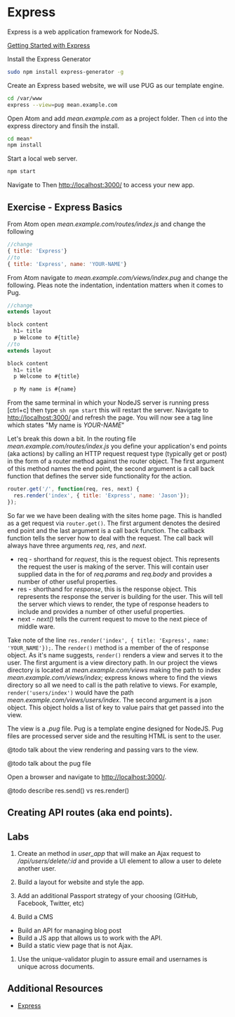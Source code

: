 # Express

Express is a web application framework for NodeJS.

[Getting Started with Express](https://expressjs.com/)

Install the Express Generator

```sh
sudo npm install express-generator -g

```

Create an Express based website, we will use PUG as our template engine.

```sh
cd /var/www
express --view=pug mean.example.com
```
Open Atom and add _mean.example.com_ as a project folder. Then ```cd``` into the express directory and finsih the install.

```sh
cd mean*
npm install
```

Start a local web server.

```sh
npm start
```

Navigate to Then [http://localhost:3000/](http://localhost:3000/) to access your new app.

## Exercise - Express Basics

From Atom open *mean.example.com/routes/index.js* and change the following

```js
//change
{ title: 'Express'}
//to
{ title: 'Express', name: 'YOUR-NAME'}
```

From Atom navigate to *mean.example.com/views/index.pug* and change the following. Pleas note the indentation, indentation matters when it comes to Pug.

```js
//change
extends layout

block content
  h1= title
  p Welcome to #{title}
//to
extends layout

block content
  h1= title
  p Welcome to #{title}

  p My name is #{name}
```

From the same terminal in which your NodeJS server is running press [ctrl+c] then type ```sh npm start``` this will restart the server. Navigate to [http://localhost:3000/](http://localhost:3000/) and refresh the page. You will now see a tag line which states "My name is _YOUR-NAME_"

Let's break this down a bit. In the routing file *mean.example.com/routes/index.js* you define your application's end points (aka actions) by calling an HTTP request request type (typically get or post) in the form of a router method against the router object. The first argument of this method names the end point, the second argument is a call back function that defines the server side functionality for the action.

```js
router.get('/', function(req, res, next) {
  res.render('index', { title: 'Express', name: 'Jason'});
});
```

So far we we have been dealing with the sites home page. This is handled as a get request via ```router.get()```. The first argument denotes the desired end point and the last argument is a call back function. The callback function tells the server how to deal with the request. The call back will always have three arguments _req_, _res_, and _next_.

* req - shorthand for _request_, this is the request object. This represents the request the user is making of the server. This will contain user supplied data in the for of _req.params_ and _req.body_ and provides a number of other useful properties.
* res - shorthand for _response_, this is the response object. This represents the response the server is building for the user. This will tell the server which views to render, the type of response headers to include and provides a number of other useful properties.
* next - _next()_ tells the current request to move to the next piece of middle ware.

Take note of the line ```res.render('index', { title: 'Express', name: 'YOUR_NAME'});```. The ```render()``` method is a member of the of response object. As it's name suggests, ```render()``` renders a view and serves it to the user. The first argument is a view directory path. In our project the views directory is located at *mean.example.com/views* making the path to index *mean.example.com/views/index*; express knows where to find the views directory so all we need to call is the path relative to views. For example, ```render('users/index')``` would have the path *mean.example.com/views/users/index*. The second argument is a json object. This object holds a list of key to value pairs that get passed into the view.

The view is a _.pug_ file. Pug is a template engine designed for NodeJS. Pug files are processed server side and the resulting HTML is sent to the user.

@todo talk about the view rendering and passing vars to the view.

@todo talk about the pug file

Open a browser and navigate to [http://localhost:3000/](http://localhost:3000/users).

@todo describe res.send() vs res.render()

## Creating API routes (aka end points).


## Labs

1. Create an method in _user_app_ that will make an Ajax request to _/api/users/delete/:id_ and provide a UI element to allow a user to delete another user.

1. Build a layout for website and style the app.

1. Add an additional Passport strategy of your choosing (GitHub, Facebook, Twitter, etc)

1. Build a CMS
  * Build an API for managing blog post
  * Build a JS app that allows us to work with the API.
  * Build a static view page that is not Ajax.

1. Use the unique-validator plugin to assure email and usernames is unique across documents.








## Additional Resources
* [Express](https://expressjs.com/)
